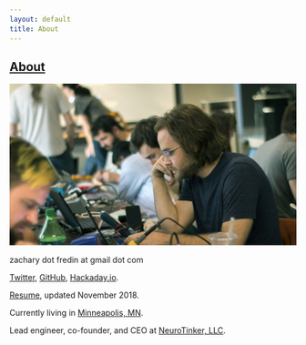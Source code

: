 ```yaml
---
layout: default
title: About
---
```

## [About](about.md)
![About](/assets/img/zach.jpg "About")

zachary dot fredin at gmail dot com

[Twitter](https://twitter.com/zakqwy), [GitHub](https://github.com/zakqwy), [Hackaday.io](https://hackaday.io/zakqwy).

[Resume](/ZF_resume.md), updated November 2018.

Currently living in [Minneapolis, MN](https://en.wikipedia.org/wiki/Minneapolis).

Lead engineer, co-founder, and CEO at [NeuroTinker, LLC](https://neurotinker.com).
